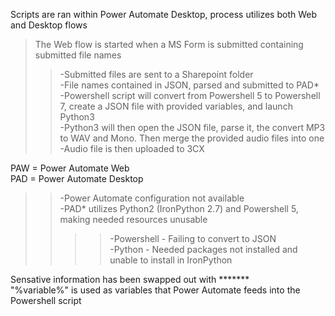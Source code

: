Scripts are ran within Power Automate Desktop, process utilizes both Web and Desktop flows <br/>

>The Web flow is started when a MS Form is submitted containing submitted file names<br/>
>>-Submitted files are sent to a Sharepoint folder<br/>
>>-File names contained in JSON, parsed and submitted to PAD*<br/>
>>-Powershell script will convert from Powershell 5 to Powershell 7, create a JSON file with provided variables, and launch Python3<br/>
>>-Python3 will then open the JSON file, parse it, the convert MP3 to WAV and Mono. Then merge the provided audio files into one<br/>
>>-Audio file is then uploaded to 3CX<br/>

PAW = Power Automate Web<br/>
PAD = Power Automate Desktop<br/>
>>-Power Automate configuration not available<br/>
>>-PAD* utilizes Python2 (IronPython 2.7) and Powershell 5, making needed resources unusable<br/>
>>>>-Powershell - Failing to convert to JSON<br/>
>>>>-Python - Needed packages not installed and unable to install in IronPython<br/>
<p>Sensative information has been swapped out with *******<br/>
"%variable%" is used as variables that Power Automate feeds into the Powershell script <br/><p/>
